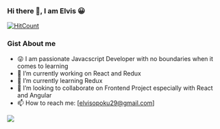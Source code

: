 ### Hi there 👋, I am Elvis 😀


[![HitCount](http://hits.dwyl.com/Elvis020/Elvis020.svg)](http://hits.dwyl.com/Elvis020/Elvis020)

### Gist About me
- 😜 I am passionate Javacscript Developer with no boundaries when it comes to learning 
- 🔭 I’m currently working on React and Redux
- 🌱 I’m currently learning Redux
- 👯 I’m looking to collaborate on Frontend Project especially with React and Angular
- 📫 How to reach me: [elvisopoku29@gmail.com]

<img src="https://github-readme-stats.vercel.app/api?username=Elvis020&show_icons=true&theme=radical">
<!--
**Elvis020/Elvis020** is a ✨ _special_ ✨ repository because its `README.md` (this file) appears on your GitHub profile.

-->
